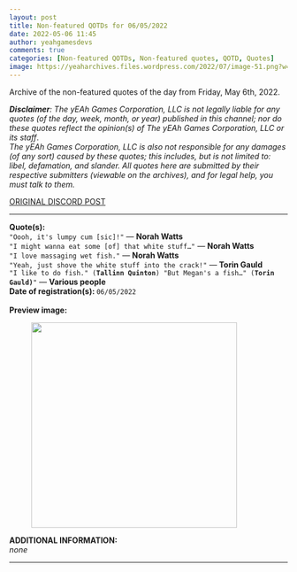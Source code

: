 ```yaml
---
layout: post
title: Non-featured QOTDs for 06/05/2022
date: 2022-05-06 11:45
author: yeahgamesdevs
comments: true
categories: [Non-featured QOTDs, Non-featured quotes, QOTD, Quotes]
image: https://yeaharchives.files.wordpress.com/2022/07/image-51.png?w=898
---
```

<!-- wp:paragraph -->
<p>Archive of the non-featured quotes of the day from Friday, May 6th, 2022. </p>
<!-- /wp:paragraph -->

<!-- wp:paragraph -->
<p><em><strong>Disclaimer</strong>: The yEAh Games Corporation, LLC is not legally liable for any quotes (of the day, week, month, or year) published in this channel; nor do these quotes reflect the opinion(s) of The yEAh Games Corporation, LLC or its staff</em>.<br><em>The yEAh Games Corporation, LLC is also not responsible for any damages (of any sort) caused by these quotes; this includes, but is not limited to: libel, defamation, and slander. All quotes here are submitted by their respective submitters (viewable on the archives), and for legal help, you must talk to them.</em><br><a href="https://cdn.discordapp.com/attachments/958100064079839303/964566123628609628/unknown.png"></a></p>
<!-- /wp:paragraph -->

<!-- wp:buttons {"layout":{"type":"flex","justifyContent":"left"}} -->
<div class="wp-block-buttons"><!-- wp:button {"textColor":"vivid-cyan-blue","align":"center","style":{"border":{"radius":"18px"}},"className":"is-style-fill"} -->
<div class="wp-block-button aligncenter is-style-fill"><a class="wp-block-button__link has-vivid-cyan-blue-color has-text-color wp-element-button" href="https://discord.com/channels/887052880782176266/958100064079839303/972308079993569280" style="border-radius:18px;">ORIGINAL DISCORD POST</a></div>
<!-- /wp:button --></div>
<!-- /wp:buttons -->

<!-- wp:separator {"align":"center","className":"is-style-wide"} -->
<hr class="wp-block-separator aligncenter has-alpha-channel-opacity is-style-wide" />
<!-- /wp:separator -->

<!-- wp:paragraph -->
<p><strong>Quote(s): </strong><br><code>"Oooh, it's lumpy cum [sic]!"</code> — <strong>Norah Watts</strong><br><code>"I might wanna eat some [of] that white stuff…"</code> — <strong>Norah Watts</strong><br><code>"I love massaging wet fish."</code> — <strong>Norah Watts</strong><br><code>"Yeah, just shove the white stuff into the crack!"</code> — <strong>Torin Gauld</strong><br><code>"I like to do fish." (<strong>Tallinn Quinton</strong>) "But Megan's a fish…" (<strong>Torin Gauld)</strong>"</code> — <strong>Various people</strong><br><strong>Date of registration(s): </strong><code>06/05/2022</code> <code><br></code><br><strong>Preview image:</strong></p>
<!-- /wp:paragraph -->

<!-- wp:image {"id":887,"width":372,"height":371,"sizeSlug":"large","linkDestination":"none"} -->
<figure class="wp-block-image size-large is-resized"><img src="https://yeaharchives.files.wordpress.com/2022/07/image-51.png?w=898" alt="" class="wp-image-887" width="372" height="371" /></figure>
<!-- /wp:image -->

<!-- wp:paragraph -->
<p><strong>ADDITIONAL INFORMATION:</strong><br><em>none</em></p>
<!-- /wp:paragraph -->

<!-- wp:separator {"className":"is-style-wide"} -->
<hr class="wp-block-separator has-alpha-channel-opacity is-style-wide" />
<!-- /wp:separator -->

